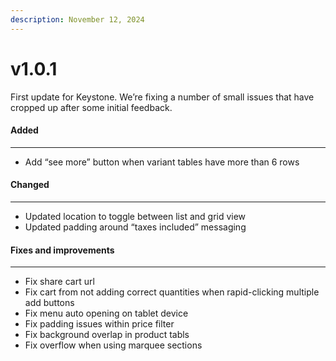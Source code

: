 ```yaml
---
description: November 12, 2024
---
```


# v1.0.1

First update for Keystone. We’re fixing a number of small issues that have cropped up after some initial feedback.

#### **Added**

***

* Add “see more” button when variant tables have more than 6 rows

#### **Changed**

***

* Updated location to toggle between list and grid view
* Updated padding around “taxes included” messaging

#### **Fixes and improvements**

***

* Fix share cart url
* Fix cart from not adding correct quantities when rapid-clicking multiple add buttons
* Fix menu auto opening on tablet device
* Fix padding issues within price filter
* Fix background overlap in product tabls
* Fix overflow when using marquee sections
